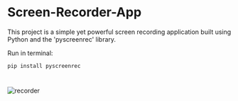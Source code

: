 # Screen-Recorder-App
This project is a simple yet powerful screen recording application built using Python and the 'pyscreenrec' library.




Run in terminal: 

  ```bash
pip install pyscreenrec
```

#
  
![recorder](https://github.com/janithScript/Screen-Recorder-App/assets/127806197/fe8e5733-0084-4a2c-9ffe-1f3f0568e9d8)

